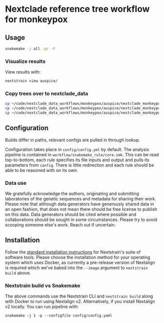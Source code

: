# Nextclade reference tree workflow for monkeypox

## Usage

```bash
snakemake -j all -pr -F
```

### Visualize results

View results with:

```bash
nextstrain view auspice/
```

### Copy trees over to nextclade_data

```bash
cp ~/code/nextclade_data_workflows/monkeypox/auspice/nextclade_monkeypox_b1.json data/datasets/hMPXV_B1/references/pseudo_ON563414/versions/{timestamp}
cp ~/code/nextclade_data_workflows/monkeypox/auspice/nextclade_monkeypox_MPXV.json data/datasets/MPXV/references/ancestral/versions/{timestamp}
cp ~/code/nextclade_data_workflows/monkeypox/auspice/nextclade_monkeypox_hpxv1.json data/datasets/hMPXV_B1/references/pseudo_ON563414/versions/{timestamp}
```

## Configuration

Builds differ in paths, relevant configs are pulled in through lookup.

Configuration takes place in `config/config.yml` by default.
The analysis pipeline is contained in `workflow/snakemake_rule/core.smk`.
This can be read top-to-bottom, each rule specifies its file inputs and output and pulls its parameters from `config`.
There is little redirection and each rule should be able to be reasoned with on its own.

### Data use

We gratefully acknowledge the authors, originating and submitting laboratories of the genetic
sequences and metadata for sharing their work. Please note that although data generators have
generously shared data in an open fashion, that does not mean there should be free license to
publish on this data. Data generators should be cited where possible and collaborations should be
sought in some circumstances. Please try to avoid scooping someone else's work. Reach out if
uncertain.

## Installation

Follow the [standard installation instructions](https://docs.nextstrain.org/en/latest/install.html) for Nextstrain's suite of software tools.
Please choose the installation method for your operating system which uses Docker, as currently a pre-release version of Nextalign is required which we've baked into the `--image` argument to `nextstrain build` above.

### Nextstrain build vs Snakemake

The above commands use the Nextstrain CLI and `nextstrain build` along with Docker to run using Nextalign v2. Alternatively, if you install Nextalign v2 locally. You can run pipeline with:
```
snakemake -j 1 -p --configfile config/config.yaml
```
